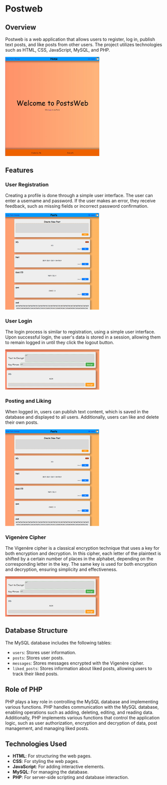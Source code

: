 # Postweb

## Overview

Postweb is a web application that allows users to register, log in, publish text posts, and like posts from other users. The project utilizes technologies such as HTML, CSS, JavaScript, MySQL, and PHP.

<img src="data/img/1.png" alt="Main" width="300" />

## Features

### User Registration

Creating a profile is done through a simple user interface. The user can enter a username and password. If the user makes an error, they receive feedback, such as missing fields or incorrect password confirmation.

<img src="data/img/2.png" alt="Main" width="300" />

### User Login

The login process is similar to registration, using a simple user interface. Upon successful login, the user's data is stored in a session, allowing them to remain logged in until they click the logout button.

<img src="data/img/3.png" alt="Main" width="300" />

### Posting and Liking

When logged in, users can publish text content, which is saved in the database and displayed to all users. Additionally, users can like and delete their own posts.

<img src="data/img/4.png" alt="Main" width="300" />

### Vigenère Cipher

The Vigenère cipher is a classical encryption technique that uses a key for both encryption and decryption. In this cipher, each letter of the plaintext is shifted by a certain number of places in the alphabet, depending on the corresponding letter in the key. The same key is used for both encryption and decryption, ensuring simplicity and effectiveness.

<img src="data/img/5.png" alt="Main" width="300" />

## Database Structure

The MySQL database includes the following tables:

- `users`: Stores user information.
- `posts`: Stores user posts.
- `messages`: Stores messages encrypted with the Vigenère cipher.
- `liked_posts`: Stores information about liked posts, allowing users to track their liked posts.

## Role of PHP

PHP plays a key role in controlling the MySQL database and implementing various functions. PHP handles communication with the MySQL database, enabling operations such as adding, deleting, editing, and reading data. Additionally, PHP implements various functions that control the application logic, such as user authorization, encryption and decryption of data, post management, and managing liked posts.

## Technologies Used

- **HTML**: For structuring the web pages.
- **CSS**: For styling the web pages.
- **JavaScript**: For adding interactive elements.
- **MySQL**: For managing the database.
- **PHP**: For server-side scripting and database interaction.


